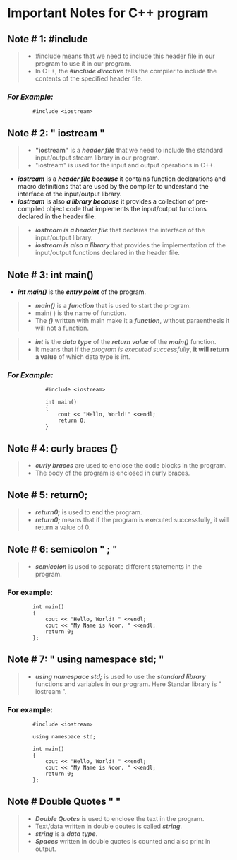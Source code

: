 # Important Notes for C++ program

## Note # 1: #include
> - #include means that we need to include this header file in our program to use it in our program.
> - In C++, the ***#include directive*** tells the compiler to include the contents of the specified header file.
### ***For Example:***
            #include <iostream>
 
## Note # 2: " iostream " 

> - **"iostream"** is a ***header file*** that we need to include the standard input/output stream library in our program.
>- "iostream" is used for the input and output operations in C++.
- ***iostream*** is a ***header file because*** it contains function declarations and macro definitions that are used by the compiler to understand the interface of the input/output library.
- ***iostream*** is also ***a library because*** it provides a collection of pre-compiled object code that implements the input/output functions declared in the header file.
>    - ***iostream is a header file*** that declares the interface of the input/output library.
>    - ***iostream is also a library*** that provides the implementation of the input/output functions declared in the header file.

## Note # 3: int main()

 - ***int main()*** is the ***entry point*** of the program.

> - ***main()*** is a ***function*** that is used to start the program.
> - main( ) is the name of function.
> - The ***()*** written with main make it a ***function***, without paraenthesis it will not a function.



> - ***int*** is the ***data type*** of the ***return value*** of the ***main()*** function.
> - It means that if the *program is executed successfully*, **it will return a value** of which data type is int.

### ***For Example:***
                #include <iostream>

                int main()
                {
                    cout << "Hello, World!" <<endl;
                    return 0;
                }

## Note # 4: curly braces {}

> - ***curly braces*** are used to enclose the code blocks in the program.
> - The body of the program is enclosed in curly braces.

## Note # 5: return0;

> - ***return0;*** is used to end the program.
> - ***return0;*** means that if the program is executed successfully, it will return a value of 0.


## Note # 6: semicolon " ; "

> - ***semicolon*** is used to separate different statements in the program.

### For example:

            int main()
            {
                cout << "Hello, World! " <<endl;
                cout << "My Name is Noor. " <<endl;
                return 0;
            };

## Note # 7: " using namespace std; "

> - ***using namespace std;*** is used to use the ***standard library*** functions and variables in our program.
> Here Standar library is " iostream ".

### For example:


            #include <iostream>

            using namespace std;

            int main()
            {
                cout << "Hello, World! " <<endl;
                cout << "My Name is Noor. " <<endl;
                return 0;
            };

## Note # Double Quotes " "

> - ***Double Quotes*** is used to enclose the text in the program.
> - Text/data written in double qoutes is called ***string***.
> - ***string*** is a ***data type***.
> - ***Spaces*** written in double quotes is counted and also print in output.